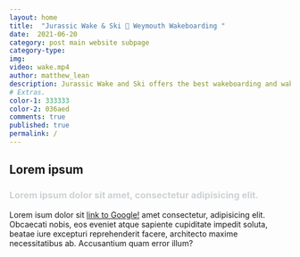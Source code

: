 ```yaml
---
layout: home
title:  "Jurassic Wake & Ski 🌊 Weymouth Wakeboarding "
date:  2021-06-20
category: post main website subpage
category-type: 
img: 
video: wake.mp4
author: matthew_lean
description: Jurassic Wake and Ski offers the best wakeboarding and wakesurfing along the picturesque jurassic coastline. Watersports bookings for half or full day out on the boat. We can provide all the kit you need and cater for all abilities.
# Extras.
color-1: 333333
color-2: 036aed
comments: true
published: true
permalink: /
---
```


## Lorem ipsum

<h3 style="color: #cdd1d4;">Lorem ipsum dolor sit amet, consectetur adipisicing elit.</h3>

Lorem isum dolor sit [link to Google!](http://google.com) amet consectetur, adipisicing elit. Obcaecati nobis, eos eveniet atque sapiente cupiditate impedit soluta, beatae iure excepturi reprehenderit facere, architecto maxime necessitatibus ab. Accusantium quam error illum?

